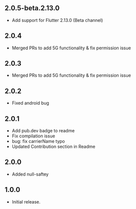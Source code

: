 ## 2.0.5-beta.2.13.0
* Add support for Flutter 2.13.0 (Beta channel)

## 2.0.4
* Merged PRs to add 5G functionality & fix permission issue

## 2.0.3
* Merged PRs to add 5G functionality & fix permission issue

## 2.0.2
* Fixed android bug
## 2.0.1
* Add pub.dev badge to readme 
* Fix compilation issue 
* bug: fix carrierName typo
* Updated Contribution section in Readme 

## 2.0.0
* Added null-saftey

## 1.0.0
* Initial release.
